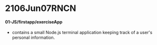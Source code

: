 # 2106Jun07RNCN

#### 01-JS/firstapp/exerciseApp 
- contains a small Node.js terminal application keeping track of a user's personal information.
